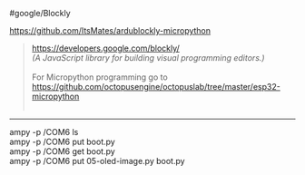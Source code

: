 #google/Blockly 

https://github.com/ItsMates/ardublockly-micropython

> https://developers.google.com/blockly/<br/>
<i>(A JavaScript library for building visual programming editors.)</i>
<br/><br/>
For Micropython programming go to https://github.com/octopusengine/octopuslab/tree/master/esp32-micropython
<br/><br/>
<hr/>
ampy -p /COM6 ls<br/>
ampy -p /COM6 put boot.py<br/>
ampy -p /COM6 get boot.py<br/>
ampy -p /COM6 put 05-oled-image.py boot.py<br/>
